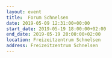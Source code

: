 ```yaml
---
layout: event
title:  Forum Schnelsen
date: 2019-05-09 12:31:00+00:00
start_date: 2019-05-19 18:00:00+02:00
end_date: 2019-05-19 20:00:00+02:00
location: Freizeitzentrum Schnelsen
address: Freizeitzentrum Schnelsen
---
```

